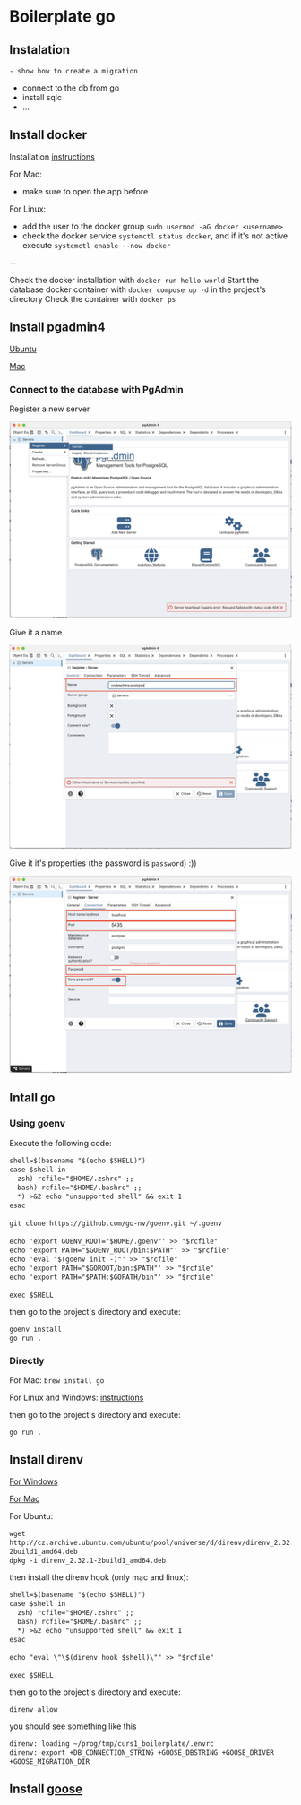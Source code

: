 # Boilerplate go

## Instalation

    - show how to create a migration
- connect to the db from go
- install sqlc 
- ...

## Install docker

Installation [instructions](https://docs.docker.com/desktop/setup/install)

For Mac:
- make sure to open the app before 

For Linux:
- add the user to the docker group `sudo usermod -aG docker <username>`
- check the docker service `systemctl status docker`, and if it's not active execute `systemctl enable --now docker`

--

Check the docker installation with `docker run hello-world`
Start the database docker container with `docker compose up -d` in the project's directory
Check the container with `docker ps`

## Install pgadmin4

[Ubuntu](https://www.pgadmin.org/download/pgadmin-4-apt/)

[Mac](https://formulae.brew.sh/cask/pgadmin4)

### Connect to the database with PgAdmin

Register a new server

![ Register a new server ](readme/pgadmin_register_server.png)

Give it a name

![ Give it a name ](readme/pgadmin_register_server_name.png)

Give it it's properties (the password is `password`) :))

![ Give it it's properties ](readme/pgadmin_register_server_properties.png)

## Intall go

### Using goenv

Execute the following code:
```
shell=$(basename "$(echo $SHELL)") 
case $shell in
  zsh) rcfile="$HOME/.zshrc" ;;
  bash) rcfile="$HOME/.bashrc" ;;
  *) >&2 echo "unsupported shell" && exit 1
esac

git clone https://github.com/go-nv/goenv.git ~/.goenv

echo 'export GOENV_ROOT="$HOME/.goenv"' >> "$rcfile"
echo 'export PATH="$GOENV_ROOT/bin:$PATH"' >> "$rcfile"
echo 'eval "$(goenv init -)"' >> "$rcfile"
echo 'export PATH="$GOROOT/bin:$PATH"' >> "$rcfile"
echo 'export PATH="$PATH:$GOPATH/bin"' >> "$rcfile"

exec $SHELL
```

then go to the project's directory and execute:
```
goenv install
go run .
```

### Directly

For Mac: `brew install go`

For Linux and Windows: [instructions](https://go.dev/doc/install#install)

then go to the project's directory and execute:
```
go run .
```

## Install direnv 

[For Windows]( https://gist.github.com/rmtuckerphx/4ace28c1605300462340ffa7b7001c6d )

[For Mac]( https://formulae.brew.sh/formula/direnv )

For Ubuntu:
```
wget http://cz.archive.ubuntu.com/ubuntu/pool/universe/d/direnv/direnv_2.32.1-2build1_amd64.deb
dpkg -i direnv_2.32.1-2build1_amd64.deb
```

then install the direnv hook (only mac and linux):
```
shell=$(basename "$(echo $SHELL)") 
case $shell in
  zsh) rcfile="$HOME/.zshrc" ;;
  bash) rcfile="$HOME/.bashrc" ;;
  *) >&2 echo "unsupported shell" && exit 1
esac

echo "eval \"\$(direnv hook $shell)\"" >> "$rcfile"

exec $SHELL
```

then go to the project's directory and execute:
```
direnv allow
```
you should see something like this
```
direnv: loading ~/prog/tmp/curs1_boilerplate/.envrc                    
direnv: export +DB_CONNECTION_STRING +GOOSE_DBSTRING +GOOSE_DRIVER +GOOSE_MIGRATION_DIR
```

## Install [goose](https://github.com/pressly/goose)


